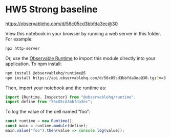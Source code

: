 # HW5 Strong baseline

https://observablehq.com/d/56c05cd3bbfda3ec@30

View this notebook in your browser by running a web server in this folder. For
example:

~~~sh
npx http-server
~~~

Or, use the [Observable Runtime](https://github.com/observablehq/runtime) to
import this module directly into your application. To npm install:

~~~sh
npm install @observablehq/runtime@5
npm install https://api.observablehq.com/d/56c05cd3bbfda3ec@30.tgz?v=3
~~~

Then, import your notebook and the runtime as:

~~~js
import {Runtime, Inspector} from "@observablehq/runtime";
import define from "56c05cd3bbfda3ec";
~~~

To log the value of the cell named “foo”:

~~~js
const runtime = new Runtime();
const main = runtime.module(define);
main.value("foo").then(value => console.log(value));
~~~
